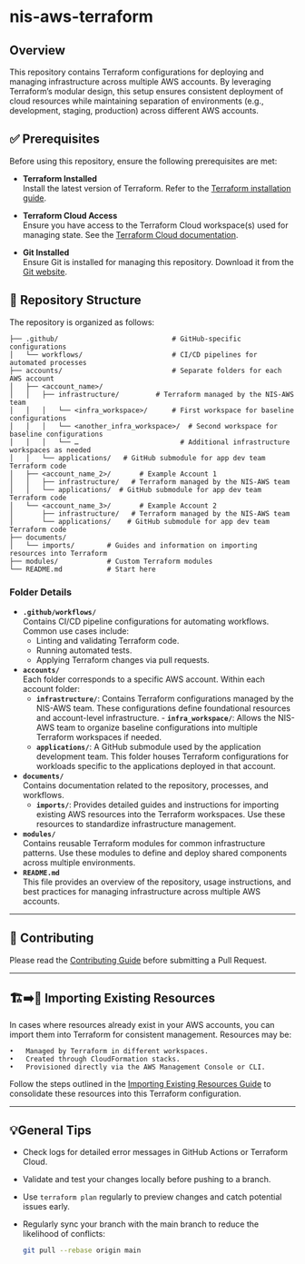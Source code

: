# nis-aws-terraform

## Overview

This repository contains Terraform configurations for deploying and managing infrastructure across multiple AWS accounts. By leveraging Terraform’s modular design, this setup ensures consistent deployment of cloud resources while maintaining separation of environments (e.g., development, staging, production) across different AWS accounts.


## ✅ Prerequisites
Before using this repository, ensure the following prerequisites are met:

- **Terraform Installed**  
  Install the latest version of Terraform. Refer to the [Terraform installation guide](https://developer.hashicorp.com/terraform/tutorials/aws-get-started/install-cli).

- **Terraform Cloud Access**  
  Ensure you have access to the Terraform Cloud workspace(s) used for managing state. See the [Terraform Cloud documentation](https://developer.hashicorp.com/terraform/cloud).

- **Git Installed**  
  Ensure Git is installed for managing this repository. Download it from the [Git website](https://git-scm.com/).

## 📂 Repository Structure

The repository is organized as follows:

```
├── .github/            				# GitHub-specific configurations
│   └── workflows/      				# CI/CD pipelines for automated processes
├── accounts/           				# Separate folders for each AWS account
│   ├── <account_name>/
│   │   ├── infrastructure/         # Terraform managed by the NIS-AWS team
│   │   │   └── <infra_workspace>/  	# First workspace for baseline configurations
│   │   │   └── <another_infra_workspace>/  # Second workspace for baseline configurations
│   │   │   └── …                   	  # Additional infrastructure workspaces as needed
│   │   └── applications/   # GitHub submodule for app dev team Terraform code
│   ├── <account_name_2>/       # Example Account 1
│   │   ├── infrastructure/   # Terraform managed by the NIS-AWS team
│   │   └── applications/  # GitHub submodule for app dev team Terraform code
│   └── <account_name_3>/       # Example Account 2
│       ├── infrastructure/   # Terraform managed by the NIS-AWS team
│       └── applications/    # GitHub submodule for app dev team Terraform code
├── documents/ 
│   └── imports/        # Guides and information on importing resources into Terraform
├── modules/            # Custom Terraform modules
└── README.md           # Start here
```
### Folder Details
- **`.github/workflows/`**  
  Contains CI/CD pipeline configurations for automating workflows. Common use cases include:
  - Linting and validating Terraform code.
  - Running automated tests.
  - Applying Terraform changes via pull requests.
- **`accounts/`**  
  Each folder corresponds to a specific AWS account. Within each account folder:
  - **`infrastructure/`**: Contains Terraform configurations managed by the NIS-AWS team. These configurations define foundational resources and account-level infrastructure.
    	- **`infra_workspace/`**: Allows the NIS-AWS team to organize baseline configurations into multiple Terraform workspaces if needed.
  - **`applications/`**: A GitHub submodule used by the application development team. This folder houses Terraform configurations for workloads specific to the applications deployed in that account.
- **`documents/`**  
  Contains documentation related to the repository, processes, and workflows.
  - **`imports/`**: Provides detailed guides and instructions for importing existing AWS resources into the Terraform workspaces. Use these resources to standardize infrastructure management.
- **`modules/`**  
  Contains reusable Terraform modules for common infrastructure patterns. Use these modules to define and deploy shared components across multiple environments.
- **`README.md`**  
  This file provides an overview of the repository, usage instructions, and best practices for managing infrastructure across multiple AWS accounts.

---
## 📖 Contributing

Please read the [Contributing Guide](./CONTRIBUTING.md) before submitting a Pull Request.

---

## 🏗️➡️📝 Importing Existing Resources

In cases where resources already exist in your AWS accounts, you can import them into Terraform for consistent management. Resources may be:

	•	Managed by Terraform in different workspaces.
	•	Created through CloudFormation stacks.
	•	Provisioned directly via the AWS Management Console or CLI.

Follow the steps outlined in the [Importing Existing Resources Guide](./documents/import/README.md) to consolidate these resources into this Terraform configuration.

---

## 💡General Tips
- Check logs for detailed error messages in GitHub Actions or Terraform Cloud.
- Validate and test your changes locally before pushing to a branch.
- Use `terraform plan` regularly to preview changes and catch potential issues early.
- Regularly sync your branch with the main branch to reduce the likelihood of conflicts:

  ```sh
  git pull --rebase origin main
  ```